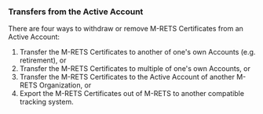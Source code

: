 ### Transfers from the Active Account

There are four ways to withdraw or remove M-RETS Certificates from an Active Account:

1. Transfer the M-RETS Certificates to another of one&#39;s own Accounts (e.g. retirement), or
2. Transfer the M-RETS Certificates to multiple of one&#39;s own Accounts, or
3. Transfer the M-RETS Certificates to the Active Account of another M-RETS Organization, or
4. Export the M-RETS Certificates out of M-RETS to another compatible tracking system.
